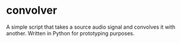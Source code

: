 # convolver
A simple script that takes a source audio signal and convolves it with another. Written in Python for prototyping purposes.

